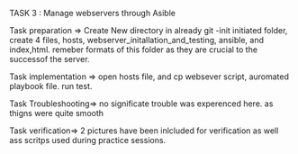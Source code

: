 TASK 3 : Manage webservers through Asible

Task preparation => Create New directory in already git -init initiated folder, create 4 files, hosts, webserver_initallation_and_testing, ansible, and index,html. remeber formats of this folder as they are crucial to the successof the server. 
 
Task implementation => open hosts file, and cp websever script, auromated playbook file. run test.

Task Troubleshooting=> no significate trouble was experenced here. as thigns were quite smooth

Task verification=> 2 pictures have been inlcluded for verification as well ass scritps used during practice sessions.
